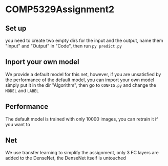 # COMP5329Assignment2
## Set up
you need to create two empty dirs for the input and the output, name them "Input" and "Output" in "Code", then run ``py predict.py``

## Inport your own model
We provide a default model for this net, however, if you are unsatisfied by the performance of the default model, you can import your own model simply put it in the dir "Algorithm", then go to ``CONFIG.py`` and change the ``MODEL`` and  ``LABEL``

## Performance
The default model is trained with only 10000 images, you can retrain it if you want to

## Net
We use transfer learning to simplify the assignment, only 3 FC layers are added to the DenseNet, the DenseNet itself is untouched

